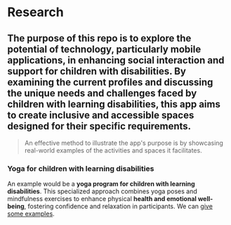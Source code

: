 # Research  

The purpose of this repo is to explore the potential of technology, particularly mobile applications, in enhancing social interaction and support for children with disabilities. By examining the current profiles and discussing the unique needs and challenges faced by children with learning disabilities, this app aims to create inclusive and accessible spaces designed for their specific requirements.
---
> An effective method to illustrate the app's purpose is by showcasing real-world examples of the activities and spaces it facilitates.

### Yoga for children with learning disabilities

An example would be a **yoga program for children with learning disabilities**. This specialized approach combines yoga poses and mindfulness exercises to enhance physical **health and emotional well-being**, fostering confidence and relaxation in participants. We can [give some examples](https://google.com).
